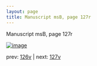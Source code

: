 ```yaml
---
layout: page
title: Manuscript msB, page 127r
---
```


Manuscript msB, page 127r

[![image](http://www.homermultitext.org/iipsrv?OBJ=IIP,1.0&FIF=/project/homer/pyramidal/deepzoom/hmt/vbbifolio/v1/vb_126v_127r.tif&WID=100&CVT=JPEG)](http://www.homermultitext.org/ict2/?urn=urn:cite2:hmt:vbbifolio.v1:vb_126v_127r)

prev:  [126v](../126v) | next:  [127v](../127v)

